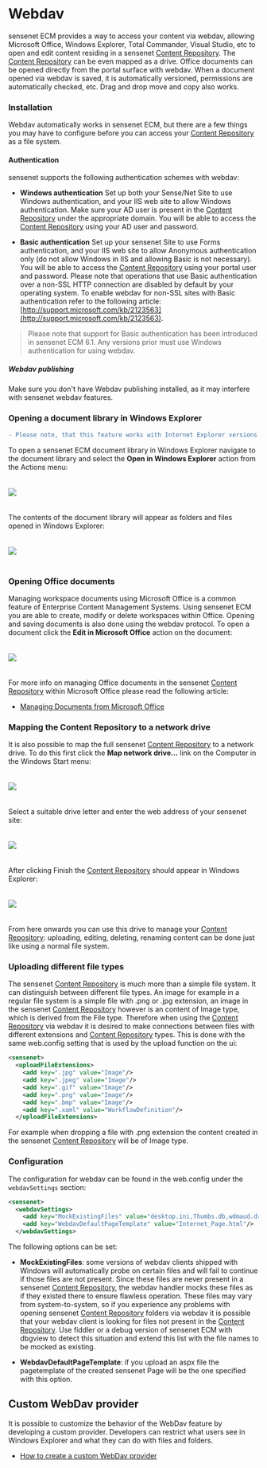 # Webdav

sensenet ECM provides a way to access your content via webdav, allowing Microsoft Office, Windows Explorer, Total Commander, Visual Studio, etc to open and edit content residing in a sensenet [Content Repository](content-repository.md). The [Content Repository](content-repository.md) can be even mapped as a drive. Office documents can be opened directly from the portal surface with webdav. When a document opened via webdav is saved, it is automatically versioned, permissions are automatically checked, etc. Drag and drop move and copy also works.

### Installation

Webdav automatically works in sensenet ECM, but there are a few things you may have to configure before you can access your [Content Repository](content-repository.md) as a file system.

#### Authentication

sensenet supports the following authentication schemes with webdav:

- **Windows authentication**
  Set up both your Sense/Net Site to use Windows authentication, and your IIS web site to allow Windows authentication. Make sure your AD user is present in the [Content Repository](content-repository.md) under the appropriate domain. You will be able to access the [Content Repository](content-repository.md) using your AD user and password.

- **Basic authentication**
  Set up your sensenet Site to use Forms authentication, and your IIS web site to allow Anonymous authentication only (do not allow Windows in IIS and allowing Basic is not necessary). You will be able to access the [Content Repository](content-repository.md) using your portal user and password. Please note that operations that use Basic authentication over a non-SSL HTTP connection are disabled by default by your operating system. To enable webdav for non-SSL sites with Basic authentication refer to the following article:  [http://support.microsoft.com/kb/2123563](http://support.microsoft.com/kb/2123563).

> Please note that support for Basic authentication has been introduced in sensenet ECM 6.1. Any versions prior must use Windows authentication for using webdav.

 ##### Webdav publishing

Make sure you don't have Webdav publishing installed, as it may interfere with sensenet webdav features.

### Opening a document library in Windows Explorer

```diff
- Please note, that this feature works with Internet Explorer versions prior to 11 only.
```

To open a sensenet ECM document library in Windows Explorer navigate to the document library and select the **Open in Windows Explorer** action from the Actions menu:

<img src="images/webdav1.png" style="margin: 20px auto" />

The contents of the document library will appear as folders and files opened in Windows Explorer:

<img src="images/webdav1a.png" style="margin: 20px auto" />

### Opening Office documents

Managing workspace documents using Microsoft Office is a common feature of Enterprise Content Management Systems. Using sensenet ECM you are able to create, modify or delete workspaces within Office. Opening and saving documents is also done using the webdav protocol. To open a document click the **Edit in Microsoft Office** action on the document:

<img src="images/webdav2.png" style="margin: 20px auto" />

For more info on managing Office documents in the sensenet [Content Repository](content-repository.md) within Microsoft Office please read the following article:

- [Managing Documents from Microsoft Office](managing-documents-from-microsoft-office.md)

### Mapping the Content Repository to a network drive

It is also possible to map the full sensenet [Content Repository](content-repository.md) to a network drive. To do this first click the **Map network drive...** link on the Computer in the Windows Start menu:

<img src="images/webdav3.png" style="margin: 20px auto" />

Select a suitable drive letter and enter the web address of your sensenet site:

<img src="images/webdav4.png" style="margin: 20px auto" />

After clicking Finish the [Content Repository](content-repository.md) should appear in Windows Explorer:

<img src="images/webdav5.png" style="margin: 20px auto" />

From here onwards you can use this drive to manage your [Content Repository](content-repository.md): uploading, editing, deleting, renaming content can be done just like using a normal file system.

### Uploading different file types

The sensenet [Content Repository](content-repository.md) is much more than a simple file system. It can distinguish between different file types. An image for example in a regular file system is a simple file with .png or .jpg extension, an image in the sensenet [Content Repository](content-repository.md) however is an content of Image type, which is derived from the File type. Therefore when using the [Content Repository](content-repository.md) via webdav it is desired to make connections between files with different extensions and [Content Repository](content-repository.md) types. This is done with the same web.config setting that is used by the upload function on the ui:

```xml
<sensenet>
  <uploadFileExtensions>
    <add key=".jpg" value="Image"/>
    <add key=".jpeg" value="Image"/>
    <add key=".gif" value="Image"/>
    <add key=".png" value="Image"/>
    <add key=".bmp" value="Image"/>
    <add key=".xaml" value="WorkflowDefinition"/>
  </uploadFileExtensions>
```

For example when dropping a file with .png extension the content created in the sensenet [Content Repository](content-repository.md) will be of Image type.

### Configuration

The configuration for webdav can be found in the web.config under the `webdavSettings` section:

```xml
<sensenet>
  <webdavSettings>
    <add key="MockExistingFiles" value="desktop.ini,Thumbs.db,wdmaud.drv,foo,MSGRHU32.ini"/>
    <add key="WebdavDefaultPageTemplate" value="Internet_Page.html"/>
  </webdavSettings>
```

The following options can be set:

- **MockExistingFiles**: some versions of webdav clients shipped with Windows will automatically probe on certain files and will fail to continue if those files are not present. Since these files are never present in a sensenet [Content Repository](content-repository.md), the webdav handler mocks these files as if they existed there to ensure flawless operation. These files may vary from system-to-system, so if you experience any problems with opening sensenet [Content Repository](content-repository.md) folders via webdav it is possible that your webdav client is looking for files not present in the [Content Repository](content-repository.md). Use fiddler or a debug version of sensenet ECM with dbgview to detect this situation and extend this list with the file names to be mocked as existing.

- **WebdavDefaultPageTemplate**: if you upload an aspx file the pagetemplate of the created sensenet Page will be the one specified with this option.

## Custom WebDav provider

It is possible to customize the behavior of the WebDav feature by developing a custom provider. Developers can restrict what users see in Windows Explorer and what they can do with files and folders.

- [How to create a custom WebDav provider](http://community.sensenet.com/docs/tutorials/how-to-create-a-custom-webdav-provider/)